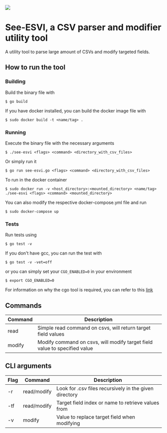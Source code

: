 ![](https://github.com/ztcjoe93/see-esvi/actions/workflows/build.yml/badge.svg?branch=master)

# See-ESVI, a CSV parser and modifier utility tool

A utility tool to parse large amount of CSVs and modify targeted fields.

## How to run the tool

### Building
Build the binary file with
```shell
$ go build
```

If you have docker installed, you can build the docker image file with
```shell
$ sudo docker build -t <name/tag> .
```

### Running
Execute the binary file with the necessary arguments
```shell
$ ./see-esvi <flags> <command> <directory_with_csv_files>
```

Or simply run it
```shell
$ go run see-esvi.go <flags> <command> <directory_with_csv_files>
```

To run in the docker container
```
$ sudo docker run -v <host_directory>:<mounted_directory> <name/tag> ./see-esvi <flags> <command> <mounted_directory>
```

You can also modify the respective docker-compose.yml file and run
```shell
$ sudo docker-compose up
```

### Tests
Run tests using
```shell
$ go test -v
```
If you don't have gcc, you can run the test with
```shell
$ go test -v -vet=off
```
or you can simply set your `CGO_ENABLED=0` in your environment
```shell
$ export CGO_ENABLED=0
```

For information on why the cgo tool is required, you can refer to this [link](https://pkg.go.dev/cmd/cgo#:~:text=The%20cgo%20tool%20is%20enabled,to%200%20to%20disable%20it.)


## Commands
| Command | Description |
| --- | --- |
| read | Simple read command on csvs, will return target field values |
| modify | Modify command on csvs, will modify target field value to specified value | 

## CLI arguments
| Flag | Command | Description |
| --- | --- | --- |
| -r | read/modify | Look for .csv files recursively in the given directory
| -tf | read/modify | Target field index or name to retrieve values from 
| -v | modify | Value to replace target field when modifying 
